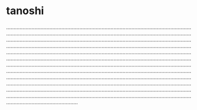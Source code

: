 # tanoshi
................................................................................................................................................................................................................................................................................................................................................................................................................................................................................................................................................................................................................................................................................................................................................................................................................................................................................................................................................................................................................................................................................................................................................................................................................................................................................................................................................................................................................................................................................................................................................................................................